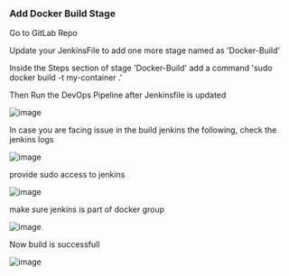 ###  Add Docker Build Stage

Go to GitLab Repo

Update your JenkinsFile to add one more stage named as 'Docker-Build'

Inside the Steps section of stage 'Docker-Build' add a command 'sudo docker build -t my-container .'

Then Run the DevOps Pipeline after Jenkinsfile is updated

![image](https://github.com/user-attachments/assets/784c9d95-128c-41da-909e-071ba85a7241)


In case you are facing issue in the build jenkins the following, check the jenkins logs

![image](https://github.com/user-attachments/assets/02be7d70-d281-4ac1-a956-9fef7c8ee542)

provide sudo access to jenkins

![image](https://github.com/user-attachments/assets/a0e48a34-8fd3-488a-ab33-ff0a67277b09)

make sure jenkins is part of docker group

![image](https://github.com/user-attachments/assets/1bf7feea-611f-44cf-b320-0c36c3fd3fb9)

Now build is successfull

![image](https://github.com/user-attachments/assets/df666b30-da21-4d62-a3c2-425e05e91391)




